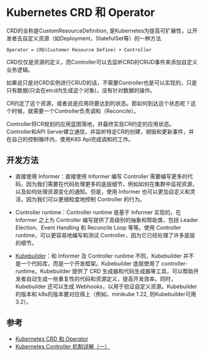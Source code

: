# Kubernetes CRD 和 Operator

CRD的全称是CustomResourceDefinition, 是Kubernetes为提高可扩展性，让开发者去自定义资源（如Deployment，StatefulSet等）的一种方法.

```
Operator = CRD(Customer Resource Define) + Controller
```

CRD仅仅是资源的定义，而Controller可以去监听CRD的CRUD事件来添加自定义业务逻辑。

如果说只是对CRD实例进行CRUD的话，不需要Controller也是可以实现的，只是只有数据(只会在etcd内生成这个对象)，没有针对数据的操作。

CR约定了这个资源，或者说是应用将要达到的状态。那如何到达这个状态呢？这个时候，就需要一个Controller负责调和（Reconcile）。

Controller将CR规划的应用蓝图落地，并最终实现CR约定的应用状态。Controller和API Server建立通信，并监听特定CR的创建，销毁和更新事件，并在自己的控制循环内，使用K8S Api完成调和的工作。

## 开发方法

- 直接使用 Informer：直接使用 Informer 编写 Controller 需要编写更多的代码，因为我们需要在代码处理更多的底层细节，例如如何在集群中监视资源，以及如何处理资源变化的通知。但是，使用 Informer 也可以更加自定义和灵活，因为我们可以更细粒度地控制 Controller 的行为。

- Controller runtime：Controller runtime 是基于 Informer 实现的，在 Informer 之上为 Controller 编写提供了高级别的抽象和帮助类，包括 Leader Election、Event Handling 和 Reconcile Loop 等等。使用 Controller runtime，可以更容易地编写和测试 Controller，因为它已经处理了许多底层的细节。

- [Kubebuilder](https://github.com/kubernetes-sigs/kubebuilder)：和 Informer 及 Controller runtime 不同，Kubebuilder 并不是一个代码库，而是一个开发框架。Kubebuilder 底层使用了 controller-runtime。Kubebuilder 提供了 CRD 生成器和代码生成器等工具，可以帮助开发者自动生成一些重复性的代码和资源定义，提高开发效率。同时，Kubebuilder 还可以生成 Webhooks，以用于验证自定义资源。Kubebuilder的版本和 k8s的版本要对应得上（例如，minikube 1.22, 则Kubebuilder可用 3.2）。

  

## 参考

- [Kubernetes CRD 和 Operator](https://github.com/chenzongshu/Kubernetes/blob/master/Kubernetes%20CRD%E5%92%8COperator.md)
- [Kubernetes Controller 机制详解（一）](https://www.zhaohuabing.com/post/2023-03-09-how-to-create-a-k8s-controller/)

